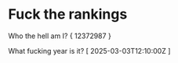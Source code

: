 # Fuck the rankings

Who the hell am I?
{ 12372987 }

What fucking year is it?
[ 2025-03-03T12:10:00Z ]
